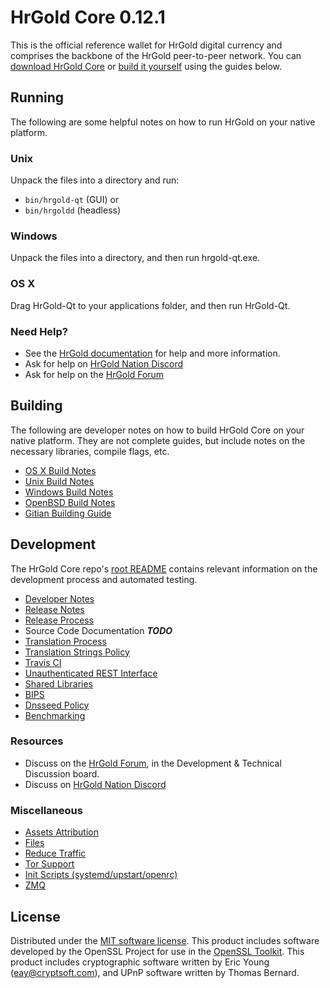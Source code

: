 HrGold Core 0.12.1
=====================

This is the official reference wallet for HrGold digital currency and comprises the backbone of the HrGold peer-to-peer network. You can [download HrGold Core](https://www.hrgold.org/downloads/) or [build it yourself](#building) using the guides below.

Running
---------------------
The following are some helpful notes on how to run HrGold on your native platform.

### Unix

Unpack the files into a directory and run:

- `bin/hrgold-qt` (GUI) or
- `bin/hrgoldd` (headless)

### Windows

Unpack the files into a directory, and then run hrgold-qt.exe.

### OS X

Drag HrGold-Qt to your applications folder, and then run HrGold-Qt.

### Need Help?

* See the [HrGold documentation](https://hrgoldpay.atlassian.net/wiki/display/DOC)
for help and more information.
* Ask for help on [HrGold Nation Discord](http://hrgoldchat.org)
* Ask for help on the [HrGold Forum](https://hrgold.org/forum)

Building
---------------------
The following are developer notes on how to build HrGold Core on your native platform. They are not complete guides, but include notes on the necessary libraries, compile flags, etc.

- [OS X Build Notes](build-osx.md)
- [Unix Build Notes](build-unix.md)
- [Windows Build Notes](build-windows.md)
- [OpenBSD Build Notes](build-openbsd.md)
- [Gitian Building Guide](gitian-building.md)

Development
---------------------
The HrGold Core repo's [root README](/README.md) contains relevant information on the development process and automated testing.

- [Developer Notes](developer-notes.md)
- [Release Notes](release-notes.md)
- [Release Process](release-process.md)
- Source Code Documentation ***TODO***
- [Translation Process](translation_process.md)
- [Translation Strings Policy](translation_strings_policy.md)
- [Travis CI](travis-ci.md)
- [Unauthenticated REST Interface](REST-interface.md)
- [Shared Libraries](shared-libraries.md)
- [BIPS](bips.md)
- [Dnsseed Policy](dnsseed-policy.md)
- [Benchmarking](benchmarking.md)

### Resources
* Discuss on the [HrGold Forum](https://hrgold.org/forum), in the Development & Technical Discussion board.
* Discuss on [HrGold Nation Discord](http://hrgoldchat.org)

### Miscellaneous
- [Assets Attribution](assets-attribution.md)
- [Files](files.md)
- [Reduce Traffic](reduce-traffic.md)
- [Tor Support](tor.md)
- [Init Scripts (systemd/upstart/openrc)](init.md)
- [ZMQ](zmq.md)

License
---------------------
Distributed under the [MIT software license](/COPYING).
This product includes software developed by the OpenSSL Project for use in the [OpenSSL Toolkit](https://www.openssl.org/). This product includes
cryptographic software written by Eric Young ([eay@cryptsoft.com](mailto:eay@cryptsoft.com)), and UPnP software written by Thomas Bernard.
